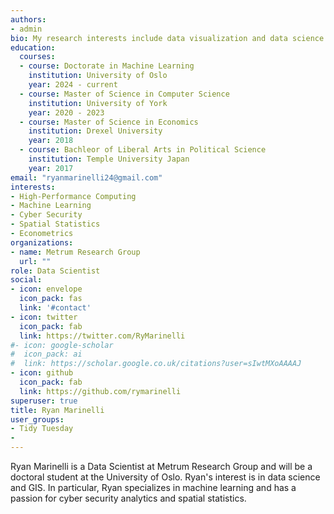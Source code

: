 ```yaml
---
authors:
- admin
bio: My research interests include data visualization and data science. 
education:
  courses:
  - course: Doctorate in Machine Learning 
    institution: University of Oslo
    year: 2024 - current
  - course: Master of Science in Computer Science
    institution: University of York
    year: 2020 - 2023
  - course: Master of Science in Economics
    institution: Drexel University
    year: 2018
  - course: Bachleor of Liberal Arts in Political Science
    institution: Temple University Japan
    year: 2017
email: "ryanmarinelli24@gmail.com"
interests:
- High-Performance Computing
- Machine Learning 
- Cyber Security
- Spatial Statistics
- Econometrics
organizations:
- name: Metrum Research Group
  url: ""
role: Data Scientist 
social:
- icon: envelope
  icon_pack: fas
  link: '#contact'
- icon: twitter
  icon_pack: fab
  link: https://twitter.com/RyMarinelli
#- icon: google-scholar
#  icon_pack: ai
#  link: https://scholar.google.co.uk/citations?user=sIwtMXoAAAAJ
- icon: github
  icon_pack: fab
  link: https://github.com/rymarinelli
superuser: true
title: Ryan Marinelli
user_groups:
- Tidy Tuesday 
- 
---
```


Ryan Marinelli is a Data Scientist at Metrum Research Group and will be a doctoral student at the University of Oslo.  Ryan's interest is in data science and GIS. In particular, Ryan specializes in machine learning and has a passion for cyber security analytics and spatial statistics. 
